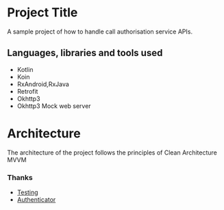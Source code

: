 # Project Title

A sample project of how to handle call authorisation service APIs.

## Languages, libraries and tools used

* Kotlin
* Koin
* RxAndroid,RxJava
* Retrofit
* Okhttp3
* Okhttp3 Mock web server

# Architecture

The architecture of the project follows the principles of Clean Architecture MVVM

### Thanks

* [Testing](https://medium.com/swlh/testing-your-network-logic-ec61d999f03f)
* [Authenticator](https://github.com/DanFlor/MixedAuthExample)